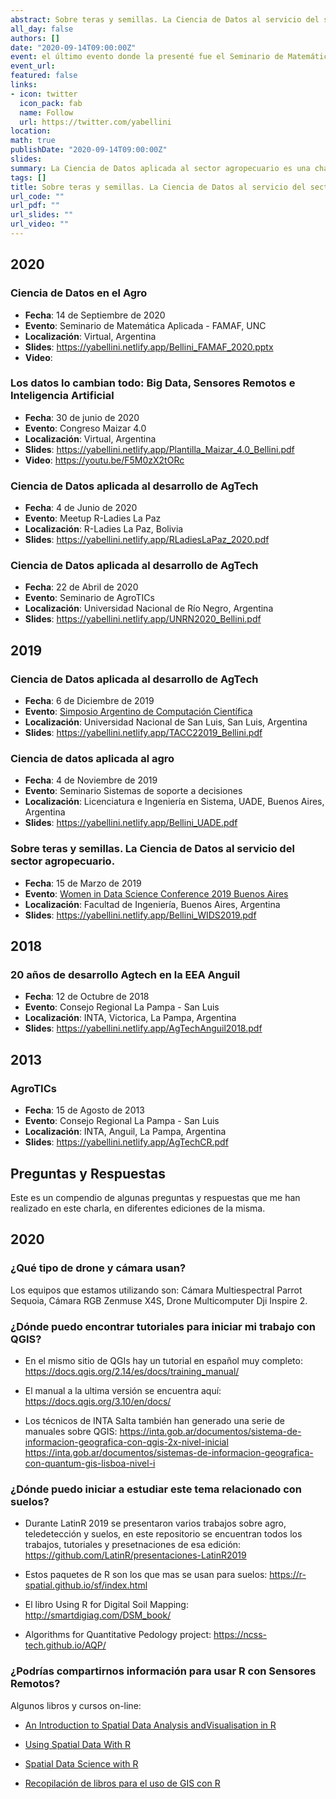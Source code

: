 ```yaml
---
abstract: Sobre teras y semillas. La Ciencia de Datos al servicio del sector agropecuario es una charla que he dado en diversos ámbitos y con diferente nivel de detalle pero que tiene como objetivo introducir conceptos relacionados con la ciencia de datos y compartir con los asistentes como se aplican en el desarrollo de soluciones para el sector agropecuario dando ejemplos concretos de productos y soluciones digitales realizados con mi equipo en la Estación Experimental Agropecuaria Anguil. Doy detalles sobre los objetivos de cada trabajo, las heramientas que usamos, las profesiones e instituciones que formaron los equipos de trabajo y los resultados obtenidos. 
all_day: false
authors: []
date: "2020-09-14T09:00:00Z"
event: el último evento donde la presenté fue el Seminario de Matemática aplicada en FAMAF, UNC
event_url: 
featured: false
links:
- icon: twitter
  icon_pack: fab
  name: Follow
  url: https://twitter.com/yabellini 
location: 
math: true
publishDate: "2020-09-14T09:00:00Z"
slides: 
summary: La Ciencia de Datos aplicada al sector agropecuario es una charla que he dado en diversos ámbitos y con diferente nivel de detalle pero que tiene como objetivo introducir conceptos relacionados con la ciencia de datos y compartir con los asistentes como se aplican en el desarrollo de soluciones para el sector agropecuario dando ejemplos concretos de productos y soluciones digitales realizados con mi equipo en la Estación Experimental Agropecuaria Anguil. Doy detalles sobre los objetivos de cada trabajo, las heramientas que usamos, las profesiones e instituciones que formaron los equipos de trabajo y los resultados obtenidos. 
tags: []
title: Sobre teras y semillas. La Ciencia de Datos al servicio del sector agropecuario
url_code: ""
url_pdf: ""
url_slides: ""
url_video: ""
---
```


## 2020

### Ciencia de Datos en el Agro
- **Fecha**: 14 de Septiembre de 2020
- **Evento**: Seminario de Matemática Aplicada - FAMAF, UNC
- **Localización**: Virtual, Argentina
- **Slides**: https://yabellini.netlify.app/Bellini_FAMAF_2020.pptx
- **Video**: 

### Los datos lo cambian todo: Big Data, Sensores Remotos e Inteligencia Artificial
- **Fecha**: 30 de junio de 2020
- **Evento**: Congreso Maizar 4.0
- **Localización**: Virtual, Argentina
- **Slides**: https://yabellini.netlify.app/Plantilla_Maizar_4.0_Bellini.pdf
- **Video**: https://youtu.be/F5M0zX2tORc

### Ciencia de Datos aplicada al desarrollo de AgTech
- **Fecha**: 4 de Junio de 2020
- **Evento**: Meetup R-Ladies La Paz
- **Localización**: R-Ladies La Paz, Bolivia
- **Slides**: https://yabellini.netlify.app/RLadiesLaPaz_2020.pdf

### Ciencia de Datos aplicada al desarrollo de AgTech
- **Fecha**: 22 de Abril de 2020
- **Evento**: Seminario de AgroTICs
- **Localización**: Universidad Nacional de Río Negro, Argentina
- **Slides**: https://yabellini.netlify.app/UNRN2020_Bellini.pdf


## 2019

### Ciencia de Datos aplicada al desarrollo de AgTech
- **Fecha**: 6 de Diciembre de 2019
- **Evento**: [Simposio Argentino de Computación Científica](https://tallerargentinocc.github.io/)
- **Localización**: Universidad Nacional de San Luis, San Luis, Argentina
- **Slides**: https://yabellini.netlify.app/TACC22019_Bellini.pdf

### Ciencia de datos aplicada al agro
- **Fecha**: 4 de Noviembre de 2019
- **Evento**: Seminario Sistemas de soporte a decisiones
- **Localización**: Licenciatura e Ingeniería en Sistema, UADE, Buenos Aires, Argentina
- **Slides**: https://yabellini.netlify.app/Bellini_UADE.pdf

### Sobre teras y semillas. La Ciencia de Datos al servicio del sector agropecuario.
- **Fecha**: 15 de Marzo de 2019
- **Evento**: [Women in Data Science Conference 2019 Buenos Aires](http://wids.fi.uba.ar/)
- **Localización**: Facultad de Ingeniería, Buenos Aires, Argentina
- **Slides**: https://yabellini.netlify.app/Bellini_WIDS2019.pdf


## 2018

### 20 años de desarrollo Agtech en la EEA Anguil
- **Fecha**: 12 de Octubre de 2018
- **Evento**: Consejo Regional La Pampa - San Luis
- **Localización**: INTA, Victorica, La Pampa, Argentina
- **Slides**: https://yabellini.netlify.app/AgTechAnguil2018.pdf


## 2013

### AgroTICs
- **Fecha**: 15 de Agosto de 2013
- **Evento**: Consejo Regional La Pampa - San Luis
- **Localización**: INTA, Anguil, La Pampa, Argentina
- **Slides**: https://yabellini.netlify.app/AgTechCR.pdf


## Preguntas y Respuestas

Este es un compendio de algunas preguntas y respuestas que me han realizado en este charla, en diferentes ediciones de la misma.

## 2020

### ¿Qué tipo de drone y cámara usan?

Los equipos que estamos utilizando son: Cámara Multiespectral Parrot Sequoia, Cámara RGB Zenmuse X4S, Drone Multicomputer Dji Inspire 2.

### ¿Dónde puedo encontrar tutoriales para iniciar mi trabajo con QGIS?

* En el mismo sitio de QGIs hay un tutorial en español muy completo: https://docs.qgis.org/2.14/es/docs/training_manual/

* El manual a la ultima versión se encuentra aquí: https://docs.qgis.org/3.10/en/docs/

* Los técnicos de INTA Salta también han generado una serie de manuales sobre QGIS: https://inta.gob.ar/documentos/sistema-de-informacion-geografica-con-qgis-2x-nivel-inicial 
https://inta.gob.ar/documentos/sistemas-de-informacion-geografica-con-quantum-gis-lisboa-nivel-i

### ¿Dónde puedo iniciar a estudiar este tema relacionado con suelos?

* Durante LatinR 2019 se presentaron varios trabajos sobre agro, teledetección y suelos, en este repositorio se encuentran todos los trabajos, tutoriales y presetnaciones de esa edición:  https://github.com/LatinR/presentaciones-LatinR2019

* Estos paquetes de R son los que mas se usan para suelos: https://r-spatial.github.io/sf/index.html

* El libro Using R for Digital Soil Mapping: http://smartdigiag.com/DSM_book/

* Algorithms for Quantitative Pedology project: https://ncss-tech.github.io/AQP/

### ¿Podrías compartirnos información para usar R con Sensores Remotos?

Algunos libros y cursos on-line:

* [An Introduction to Spatial Data Analysis andVisualisation in R](https://www.spatialanalysisonline.com/An%20Introduction%20to%20Spatial%20Data%20Analysis%20in%20R.pdf)

* [Using Spatial Data With R](https://cengel.github.io/R-spatial/)

* [Spatial Data Science with R](https://rspatial.org/)

* [Recopilación de libros para el uso de GIS con R](http://www.geomapik.com/spatial-data-science/libros-gratis-r-para-gis-data-science/amp/)
